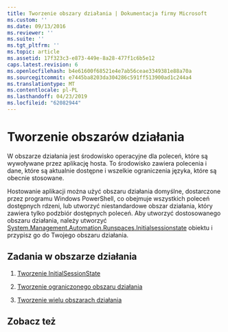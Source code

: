 ```yaml
---
title: Tworzenie obszary działania | Dokumentacja firmy Microsoft
ms.custom: ''
ms.date: 09/13/2016
ms.reviewer: ''
ms.suite: ''
ms.tgt_pltfrm: ''
ms.topic: article
ms.assetid: 17f323c3-e873-449e-8a28-477f1c6b5e12
caps.latest.revision: 6
ms.openlocfilehash: b4e61600f68521e4e7ab56ceae3349381e88a70a
ms.sourcegitcommit: e7445ba8203da304286c591ff513900ad1c244a4
ms.translationtype: MT
ms.contentlocale: pl-PL
ms.lasthandoff: 04/23/2019
ms.locfileid: "62082944"
---
```

# <a name="creating-runspaces"></a>Tworzenie obszarów działania

W obszarze działania jest środowisko operacyjne dla poleceń, które są wywoływane przez aplikację hosta. To środowisko zawiera polecenia i dane, które są aktualnie dostępne i wszelkie ograniczenia języka, które są obecnie stosowane.

 Hostowanie aplikacji można użyć obszaru działania domyślne, dostarczone przez programu Windows PowerShell, co obejmuje wszystkich poleceń dostępnych rdzeni, lub utworzyć niestandardowe obszar działania, który zawiera tylko podzbiór dostępnych poleceń. Aby utworzyć dostosowanego obszaru działania, należy utworzyć [System.Management.Automation.Runspaces.Initialsessionstate](/dotnet/api/System.Management.Automation.Runspaces.InitialSessionState) obiektu i przypisz go do Twojego obszaru działania.

## <a name="runspace-tasks"></a>Zadania w obszarze działania

1. [Tworzenie InitialSessionState](./creating-an-initialsessionstate.md)

2. [Tworzenie ograniczonego obszaru działania](./creating-a-constrained-runspace.md)

3. [Tworzenie wielu obszarach działania](./creating-multiple-runspaces.md)

## <a name="see-also"></a>Zobacz też
